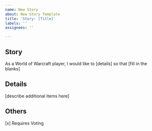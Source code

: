 ```yaml
---
name: New Story
about: New Story Template
title: 'Story: [Title]'
labels: ''
assignees: ''

---
```


## Story
As a World of Warcraft player, I would like to [details]
so that [fill in the blanks]

## Details
[describe additional items here]

## Others
[x] Requires Voting
